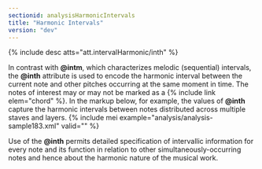 ```yaml
---
sectionid: analysisHarmonicIntervals
title: "Harmonic Intervals"
version: "dev"
---
```


  
{% include desc atts="att.intervalHarmonic/inth" %} 
 

In contrast with **@intm**, which characterizes melodic (sequential) intervals, the **@inth** attribute is used to encode the harmonic interval between the current note and other pitches occurring at the same moment in time. The notes of interest may or may not be marked as a {% include link elem="chord" %}. In the markup below, for example, the values of **@inth** capture the harmonic intervals between notes distributed across multiple staves and layers.
{% include mei example="analysis/analysis-sample183.xml" valid="" %}
    
Use of the **@inth** permits detailed specification of intervallic information for every note and its function in relation to other simultaneously-occurring notes and hence about the harmonic nature of the musical work.
